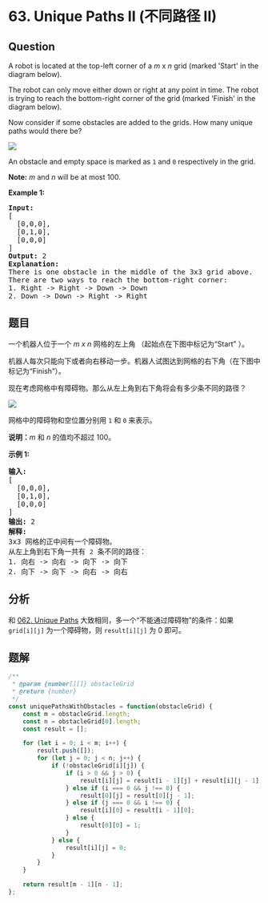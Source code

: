 # 63. Unique Paths II (不同路径 II)

## Question

A robot is located at the top-left corner of a _m_ x _n_ grid (marked 'Start' in the diagram below).

The robot can only move either down or right at any point in time. The robot is trying to reach the bottom-right corner of the grid (marked 'Finish' in the diagram below).

Now consider if some obstacles are added to the grids. How many unique paths would there be?

![](https://assets.leetcode.com/uploads/2018/10/22/robot_maze.png)

An obstacle and empty space is marked as `1` and `0` respectively in the grid.

**Note:** _m_ and _n_ will be at most 100.

**Example 1:**

<pre><strong>Input:
</strong>[
&nbsp; [0,0,0],
&nbsp; [0,1,0],
&nbsp; [0,0,0]
]
<strong>Output:</strong> 2
<strong>Explanation:</strong>
There is one obstacle in the middle of the 3x3 grid above.
There are two ways to reach the bottom-right corner:
1. Right -&gt; Right -&gt; Down -&gt; Down
2. Down -&gt; Down -&gt; Right -&gt; Right
</pre>

## 题目

一个机器人位于一个 _m x n_ 网格的左上角 （起始点在下图中标记为“Start” ）。

机器人每次只能向下或者向右移动一步。机器人试图达到网格的右下角（在下图中标记为“Finish”）。

现在考虑网格中有障碍物。那么从左上角到右下角将会有多少条不同的路径？

![](https://assets.leetcode-cn.com/aliyun-lc-upload/uploads/2018/10/22/robot_maze.png)

网格中的障碍物和空位置分别用 `1` 和 `0` 来表示。

**说明：**_m_ 和 _n_ 的值均不超过 100。

**示例 1:**

<pre><strong>输入:
</strong>[
&nbsp; [0,0,0],
&nbsp; [0,1,0],
&nbsp; [0,0,0]
]
<strong>输出:</strong> 2
<strong>解释:</strong>
3x3 网格的正中间有一个障碍物。
从左上角到右下角一共有 <code>2</code> 条不同的路径：
1. 向右 -&gt; 向右 -&gt; 向下 -&gt; 向下
2. 向下 -&gt; 向下 -&gt; 向右 -&gt; 向右
</pre>

## 分析

和 [062. Unique Paths](./062.%20Unique%20Paths.md) 大致相同，多一个“不能通过障碍物”的条件：如果 `grid[i][j]` 为一个障碍物，则 `result[i][j]` 为 0 即可。

## 题解

```javascript
/**
 * @param {number[][]} obstacleGrid
 * @return {number}
 */
const uniquePathsWithObstacles = function(obstacleGrid) {
    const m = obstacleGrid.length;
    const n = obstacleGrid[0].length;
    const result = [];

    for (let i = 0; i < m; i++) {
        result.push([]);
        for (let j = 0; j < n; j++) {
            if (!obstacleGrid[i][j]) {
                if (i > 0 && j > 0) {
                    result[i][j] = result[i - 1][j] + result[i][j - 1];
                } else if (i === 0 && j !== 0) {
                    result[0][j] = result[0][j - 1];
                } else if (j === 0 && i !== 0) {
                    result[i][0] = result[i - 1][0];
                } else {
                    result[0][0] = 1;
                }
            } else {
                result[i][j] = 0;
            }
        }
    }

    return result[m - 1][n - 1];
};
```
